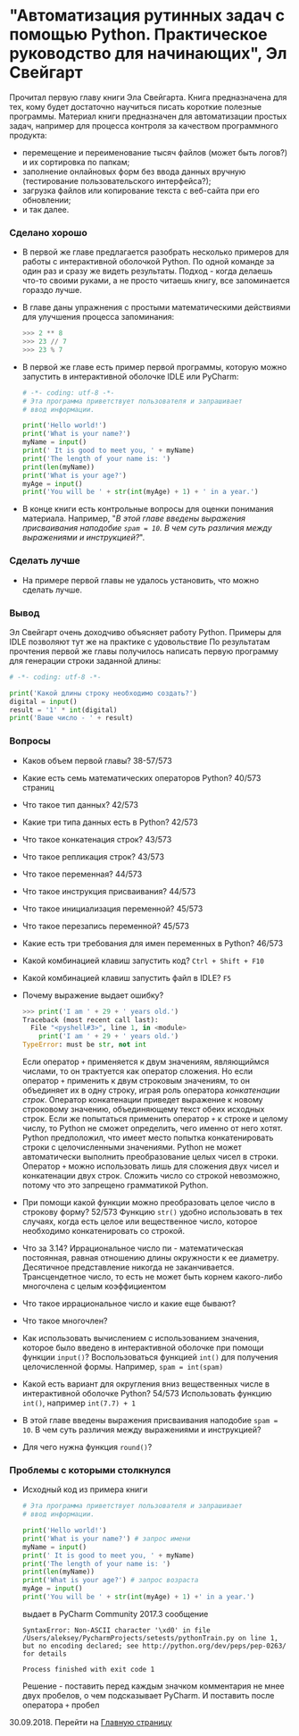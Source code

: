 # "Автоматизация рутинных задач с помощью Python. Практическое руководство для начинающих", Эл Свейгарт

Прочитал первую главу книги Эла Свейгарта. Книга предназначена для тех, кому будет достаточно научиться писать короткие полезные программы. Материал книги предназначен для автоматизации простых задач, например для процесса контроля за качеством программного продукта:

- перемещение и переименование тысяч файлов (может быть логов?) и их сортировка по папкам;
- заполнение онлайновых форм без ввода данных вручную (тестирование пользовательского интерфейса?);
- загрузка файлов или копирование текста с веб-сайта при его обновлении;
- и так далее.

### Сделано хорошо

- В первой же главе предлагается разобрать несколько примеров для работы с интерактивной оболочкой Python. По одной команде за один раз и сразу же видеть результаты. Подход - когда делаешь что-то своими руками, а не просто читаешь книгу, все запоминается гораздо лучше.

- В главе даны упражнения с простыми математичеcкими действиями для улучшения процесса запоминания:

  ```python
  >>> 2 ** 8
  >>> 23 // 7
  >>> 23 % 7
  ```

- В первой же главе есть пример первой программы, которую можно запустить в интерактивной оболочке IDLE или PyCharm:

  ```python
  # -*- coding: utf-8 -*-
  # Эта программа приветствует пользователя и запрашивает
  # ввод информации.
  
  print('Hello world!')
  print('What is your name?')
  myName = input()
  print(' It is good to meet you, ' + myName)
  print('The length of your name is: ')
  print(len(myName))
  print('What is your age?')
  myAge = input()
  print('You will be ' + str(int(myAge) + 1) + ' in a year.')
  ```

- В конце книги есть контрольные вопросы для оценки понимания материала. Например, "*В этой главе введены выражения присваивания наподобие `spam = 10`. В чем суть различия между выражениями и инструкцией?*".

### Сделать лучше

- На примере первой главы не удалось установить, что можно сделать лучше.

### Вывод

Эл Свейгарт очень доходчиво объясняет работу Python. Примеры для IDLE позволяют тут же на практике с удовольствие По результатам прочтения первой же главы получилось написать первую программу для генерации строки заданной длины:

```python
# -*- coding: utf-8 -*-

print('Какой длины строку необходимо создать?')
digital = input()
result = '1' * int(digital)
print('Ваше число - ' + result)
```

### Вопросы

- Каков объем первой главы? 38-57/573

- Какие есть семь математических операторов Python? 40/573 страниц

- Что такое тип данных? 42/573

- Какие три типа данных есть в Python? 42/573

- Что такое конкатенация строк? 43/573

- Что такое репликация строк? 43/573

- Что такое переменная? 44/573

- Что такое инструкция присваивания? 44/573

- Что такое инициализация переменной? 45/573

- Что такое перезапись переменной? 45/573

- Какие есть три требования для имен переменных в Python? 46/573

- Какой комбинацией клавиш запустить код? `Ctrl + Shift + F10`

- Какой комбинацией клавиш запустить файл в IDLE? `F5`

- Почему выражение выдает ошибку?

  ```python
  >>> print('I am ' + 29 + ' years old.')
  Traceback (most recent call last):
    File "<pyshell#3>", line 1, in <module>
      print('I am ' + 29 + ' years old.')
  TypeError: must be str, not int
  ```

  Если оператор `+` применяется к двум значениям, являющиймся числами, то он трактуется как оператор сложения. Но если оператор `+` применить к двум строковым значениям, то он объединяет их в одну строку, играя роль оператора *конкатенации строк*. Оператор конкатенации приведет выражение к новому строковому значению, объединяющему текст обеих исходных строк. Если же попытаться применить оператор `+` к строке и целому числу, то Python не сможет определить, чего именно от него хотят. Python предположил, что имеет место попытка конкатенировать строки с целочисленными значениями. Python не может автоматически выполнить преобразование целых чисел в строки. Оператор `+` можно использовать лишь для сложения двух чисел и конкатенации двух строк. Сложить число со строкой невозможно, потому что это запрещено грамматикой Python.

- При помощи какой функции можно преобразовать целое число в строкову форму? 52/573 Функцию `str()` удобно использовать в тех случаях, когда есть целое или вещественное число, которое необходимо конкатенировать со строкой.

- Что за 3.14? Иррациональное число пи - математическая постоянная, равная отношению длины окружности к ее диаметру. Десятичное представление никогда не заканчивается. Трансцендетное число, то есть не может быть корнем какого-либо многочлена с целым коэффициентом

- Что такое иррациональное число и какие еще бывают?

- Что такое многочлен?

- Как использовать вычислением с использованием значения, которое было введено в интерактивной оболочке при помощи функции `input()`? Воспользоваться функцией `int()` для получения целочисленной формы. Например, `spam = int(spam)`

- Какой есть вариант для округления вниз вещественных числе в интерактивной оболочке Python? 54/573 Использовать функцию `int()`, например `int(7.7) + 1`

- В этой главе введены выражения присваивания наподобие `spam = 10`. В чем суть различия между выражениями и инструкцией?

- Для чего нужна функция `round()`?

### Проблемы с которыми столкнулся

- Исходный код из примера книги

  ```python
  # Эта программа приветствует пользователя и запрашивает
  # ввод информации.
  
  print('Hello world!')
  print('What is your name?') # запрос имени
  myName = input()
  print(' It is good to meet you, ' + myName)
  print('The length of your name is: ')
  print(len(myName))
  print('What is your age?') # запрос возраста
  myAge = input()
  print('You will be ' + str(int(myAge) + 1) +' in a year.')
  ```

  выдает в PyCharm Community 2017.3 сообщение

  ```
  SyntaxError: Non-ASCII character '\xd0' in file /Users/aleksey/PycharmProjects/setests/pythonTrain.py on line 1, but no encoding declared; see http://python.org/dev/peps/pep-0263/ for details
  
  Process finished with exit code 1
  ```

  Решение - поставить перед каждым значком комментария не мнее двух пробелов, о чем подсказывает PyCharm.  И поставить после оператора `+` пробел

30.09.2018. Перейти на [Главную страницу](./)
